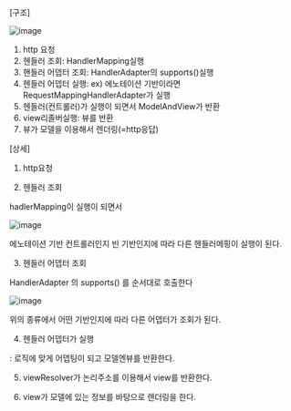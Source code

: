 [구조]

![image](https://user-images.githubusercontent.com/108928206/183548608-c3253511-c558-4eac-aa6a-e46a65481842.png)

1. http 요청
2. 헨들러 조회: HandlerMapping실행
3. 핸들러 어뎁터 조회: HandlerAdapter의 supports()실행
4. 헨들러 어뎁터 실행: ex) 에노테이션 기반이라면 RequestMappingHandlerAdapter가 실행
5. 헨들러(컨트롤러)가 실행이 되면서 ModelAndView가 반환
6. view리졸버실행: 뷰를 반환
7. 뷰가 모델을 이용해서 렌더링(=http응답)

[상세]

1. http요청

2. 헨들러 조회

hadlerMapping이 실행이 되면서

![image](https://user-images.githubusercontent.com/108928206/183549308-efe3139a-9e3f-44cc-bbdb-a84f9d1dd2b1.png)

에노테이션 기반 컨트롤러인지 빈 기반인지에 따라 다른 헨들러메핑이 실행이 된다.

3. 헨들러 어뎁터 조회

HandlerAdapter 의 supports() 를 순서대로 호출한다

![image](https://user-images.githubusercontent.com/108928206/183549434-ae65dc88-293b-47da-9c3f-ed4a5d738d2b.png)

위의 종류에서 어떤 기반인지에 따라 다른 어뎁터가 조회가 된다.

4. 헨들러 어뎁터가 실행

: 로직에 맞게 어뎁팅이 되고 모델엔뷰를 반환한다.

5. viewResolver가 논리주소를 이용해서 view를 반환한다.

6. view가 모델에 있는 정보를 바탕으로 렌더링을 한다.
